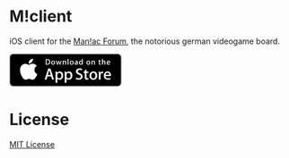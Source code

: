 M!client
========

iOS client for the [Man!ac Forum](https://www.maniac-forum.de/forum/pxmboard.php), the notorious german videogame board.

[![Download on the AppStore](images/AppStoreBadge.png)](https://itunes.apple.com/us/app/m!client/id939557993?mt=8)

# License

[MIT License](https://en.wikipedia.org/wiki/MIT_License)
